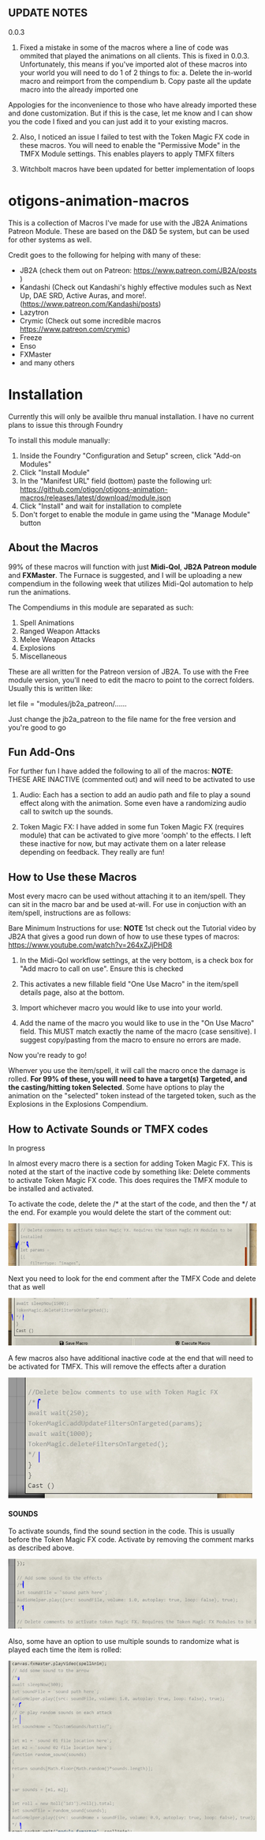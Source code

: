 ## UPDATE NOTES
0.0.3
1. Fixed a mistake in some of the macros where a line of code was ommited that played the animations on all clients. This is fixed in 0.0.3.
  Unfortunately, this means if you've imported alot of these macros into your world you will need to do 1 of 2 things to fix:
  a. Delete the in-world macro and reimport from the compendium
  b. Copy paste all the update macro into the already imported one
  
  Appologies for the inconvenience to those who have already imported these and done customization. But if this is the case, let me know and I can show you the code I fixed and you can just add it to your existing macros.

2. Also, I noticed an issue I failed to test with the Token Magic FX code in these macros. You will need to enable the "Permissive Mode" in the TMFX Module settings. This enables players to apply TMFX filters

3. Witchbolt macros have been updated for better implementation of loops


# otigons-animation-macros
This is a collection of Macros I've made for use with the JB2A Animations Patreon Module. These are based on the D&D 5e system, but can be used for other systems as well.

Credit goes to the following for helping with many of these:
- JB2A (check them out on Patreon: https://www.patreon.com/JB2A/posts )
- Kandashi (Check out Kandashi's highly effective modules such as Next Up, DAE SRD, Active Auras, and more!. (https://www.patreon.com/Kandashi/posts)
- Lazytron
- Crymic (Check out some incredible macros https://www.patreon.com/crymic)
- Freeze
- Enso
- FXMaster
- and many others

# Installation
Currently this will only be availble thru manual installation. I have no current plans to issue this through Foundry

To install this module manually: 

1. Inside the Foundry "Configuration and Setup" screen, click "Add-on Modules"
2. Click "Install Module"
3. In the "Manifest URL" field (bottom) paste the following url: https://github.com/otigon/otigons-animation-macros/releases/latest/download/module.json
4. Click "Install" and wait for installation to complete
5. Don't forget to enable the module in game using the "Manage Module" button

## About the Macros
99% of these macros will function with just **Midi-Qol**, **JB2A Patreon module** and **FXMaster**. The Furnace is suggested, and I will be uploading a new compendium in the following week that utilizes Midi-Qol automation to help run the animations.

The Compendiums in this module are separated as such:
1. Spell Animations
2. Ranged Weapon Attacks
3. Melee Weapon Attacks
4. Explosions
5. Miscellaneous

These are all written for the Patreon version of JB2A. To use with the Free module version, you'll need to edit the macro to point to the correct folders. Usually this is written like:

let file = "modules/jb2a_patreon/......

Just change the jb2a_patreon to the file name for the free version and you're good to go

## Fun Add-Ons

For further fun I have added the following to all of the macros:
**NOTE**: THESE ARE INACTIVE (commented out) and will need to be activated to use

1. Audio: Each has a section to add an audio path and file to play a sound effect along with the animation. Some even have a randomizing audio call to switch up the sounds.

2. Token Magic FX: I have added in some fun Token Magic FX (requires module) that can be activated to give more 'oomph' to the effects. I left these inactive for now, but may activate them on a later release depending on feedback. They really are fun!

## How to Use these Macros

Most every macro can be used without attaching it to an item/spell. They can sit in the macro bar and be used at-will.
For use in conjuction with an item/spell, instructions are as follows:

Bare Minimum Instructions for use:
**NOTE** 1st check out the Tutorial video by JB2A that gives a good run down of how to use these types of macros: https://www.youtube.com/watch?v=264xZJjPHD8 

1. In the Midi-Qol workflow settings, at the very bottom, is a check box for "Add macro to call on use". Ensure this is checked

2. This activates a new fillable field "One Use Macro" in the item/spell details page, also at the bottom.

3. Import whichever macro you would like to use into your world.

4. Add the name of the macro you would like to use in the "On Use Macro" field. This MUST match exactly the name of the macro (case sensitive). I suggest copy/pasting from the macro to ensure no errors are made.

Now you're ready to go!

Whenver you use the item/spell, it will call the macro once the damage is rolled. **For 99% of these, you will need to have a target(s) Targeted, and the casting/hitting token Selected**. Some have options to play the animation on the "selected" token instead of the targeted token, such as the Explosions in the Explosions Compendium.

## How to Activate Sounds or TMFX codes

In progress

In almost every macro there is a section for adding Token Magic FX. This is noted at the start of the inactive code by something like: Delete comments to activate Token Magic FX code. This does requires the TMFX module to be installed and activated.


To activate the code, delete the /\*  at the start of the code, and then the \*/ at the end.
For example you would delete the start of the comment out:

![Alt text](pictures/ActivateTMFX01.PNG)

Next you need to look for the end comment after the TMFX Code and delete that as well

![Alt text](pictures/ActivateTMFX02.PNG)

A few macros also have additional inactive code at the end that will need to be activated for TMFX. This will remove the effects after a duration

![Alt text](pictures/ActivateTMFX03.PNG)


#### SOUNDS

To activate sounds, find the sound section in the code. This is usually before the Token Magic FX code. Activate by removing the comment marks as described above.

![Alt text](pictures/ActivateSound01.PNG)

Also, some have an option to use multiple sounds to randomize what is played each time the item is rolled:

![Alt text](pictures/ActivateSound02.PNG)
